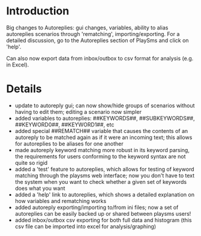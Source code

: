 # Introduction #

Big changes to Autoreplies: gui changes, variables, ability to alias autoreplies scenarios through 'rematching', importing/exporting.  For a detailed discussion, go to the Autoreplies section of PlaySms and click on 'help'.

Can also now export data from inbox/outbox to csv format for analysis (e.g. in Excel).


# Details #
  * update to autoreply gui; can now show/hide groups of scenarios without having to edit them; editing a scenario now simpler
  * added variables to autoreplies: ##KEYWORDS##, ##SUBKEYWORDS##, ##KEYWORD0##, ##KEYWORD1##, etc
  * added special ##REMATCH## variable that causes the contents of an autoreply to be matched again as if it were an incoming text; this allows for autoreplies to be aliases for one another
  * made autoreply keyword matching more robust in its keyword parsing, the requirements for users conforming to the keyword syntax are not quite so rigid
  * added a 'test' feature to autoreplies, which allows for testing of keyword matching through the playsms web interface; now you don't have to text the system when you want to check whether a given set of keywords does what you want
  * added a 'help' link to autoreplies, which shows a detailed explanation on how variables and rematching works
  * added autoreply exporting/importing to/from ini files; now a set of autoreplies can be easily backed up or shared between playsms users!
  * added inbox/outbox csv exporting for both full data and histogram (this csv file can be imported into excel for analysis/graphing)